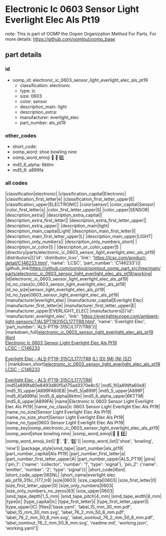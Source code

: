 # Electronic Ic 0603 Sensor Light Everlight Elec Als Pt19  

note: This is part of OOMP the Oopen Organization Method For Parts. For more details: https://github.com/oomlout/oomp_base

##  part details





### id
* oomp_id: electronic_ic_0603_sensor_light_everlight_elec_als_pt19
  * classification: electronic
  * type: ic
  * size: 0603
  * color: sensor
  * description_main: light
  * description_extra: 
  * manufacturer: everlight_elec
  * part_number: als_pt19

### other_codes
* short_code: 
* oomp_word: shoe bowling nine
* oomp_word_emoji :shoe: :bowling: :nine:
* md5_6_alpha: 6kttm
* md5_6: a899fa

### all codes 
|classification|electronic|
|classification_capital|Electronic|
|classification_first_letter|e|
|classification_first_letter_upper|E|
|classification_upper|ELECTRONIC|
|color|sensor|
|color_capital|Sensor|
|color_first_letter|s|
|color_first_letter_upper|S|
|color_upper|SENSOR|
|description_extra||
|description_extra_capital||
|description_extra_first_letter||
|description_extra_first_letter_upper||
|description_extra_upper||
|description_main|light|
|description_main_capital|Light|
|description_main_first_letter|l|
|description_main_first_letter_upper|L|
|description_main_upper|LIGHT|
|description_only_numbers||
|description_only_numbers_short| |
|description_or_color|S |
|description_or_color_upper|S |
|directory|parts/electronic_ic_0603_sensor_light_everlight_elec_als_pt19|
|distributors|[{'id': 'distributor_lcsc', 'link': 'https://lcsc.com/product-detail/C146233.html', 'name': 'LCSC', 'part_number': 'C146233'}]|
|github_link|https://github.com/oomlout/oomlout_oomp_part_src/tree/main/parts/electronic_ic_0603_sensor_light_everlight_elec_als_pt19/working|
|id|electronic_ic_0603_sensor_light_everlight_elec_als_pt19|
|id_no_class|ic_0603_sensor_light_everlight_elec_als_pt19|
|id_no_size|sensor_light_everlight_elec_als_pt19|
|id_no_type|0603_sensor_light_everlight_elec_als_pt19|
|manufacturer|everlight_elec|
|manufacturer_capital|Everlight Elec|
|manufacturer_first_letter|e|
|manufacturer_first_letter_upper|E|
|manufacturer_upper|EVERLIGHT_ELEC|
|manufacturers|[{'id': 'manufacturer_everlight_elec', 'link': 'https://everlighteurope.com/ambient-light-sensors/7/ALSPT19315CL177TR8.html', 'name': 'Everlight Elec', 'part_number': 'ALS-PT19-315C/L177/TR8'}]|
|markdown_full|[electronic_ic_0603_sensor_light_everlight_elec_als_pt19](https://github.com/oomlout/oomlout_oomp_part_src/tree/main/parts/electronic_ic_0603_sensor_light_everlight_elec_als_pt19/working)<br>[i6snl](https://github.com/oomlout/oomlout_oomp_part_src/tree/main/parts/electronic_ic_0603_sensor_light_everlight_elec_als_pt19/working)<br>[Electronic Ic 0603 Sensor Light Everlight Elec Als Pt19](https://github.com/oomlout/oomlout_oomp_part_src/tree/main/parts/electronic_ic_0603_sensor_light_everlight_elec_als_pt19/working)<br>[LCSC - C146233<br>](https://lcsc.com/product-detail/C146233.html)<br>[Everlight Elec - ALS-PT19-315C/L177/TR8](https://everlighteurope.com/ambient-light-sensors/7/ALSPT19315CL177TR8.html) [(L)  ](https://www.lcsc.com/search?q=ALS-PT19-315C/L177/TR8)[(D)  ](https://www.digikey.com/en/products?keywords=ALS-PT19-315C/L177/TR8)[(M)  ](https://www.mouser.com/Search/Refine?Keyword=ALS-PT19-315C/L177/TR8)[(N)  ](https://www.newark.com/search?st=ALS-PT19-315C/L177/TR8)[(SZ)  ](https://so.szlcsc.com/global.html?k=ALS-PT19-315C/L177/TR8)<br>|
|markdown_short|[electronic_ic_0603_sensor_light_everlight_elec_als_pt19](https://github.com/oomlout/oomlout_oomp_part_src/tree/main/parts/electronic_ic_0603_sensor_light_everlight_elec_als_pt19/working)<br>[LCSC - C146233<br>](https://lcsc.com/product-detail/C146233.html)<br>[Everlight Elec - ALS-PT19-315C/L177/TR8](https://everlighteurope.com/ambient-light-sensors/7/ALSPT19315CL177TR8.html)|
|md5|a899fa60e8493d80f5a175ad3370e8c5|
|md5_10|a899fa60e8|
|md5_10_upper|A899FA60E8|
|md5_5|a899f|
|md5_5_upper|A899F|
|md5_6|a899fa|
|md5_6_alpha|6kttm|
|md5_6_alpha_upper|6KTTM|
|md5_6_upper|A899FA|
|name|Electronic Ic 0603 Sensor Light Everlight Elec Als Pt19|
|name_no_class|Ic 0603 Sensor Light Everlight Elec Als Pt19|
|name_no_size|Sensor Light Everlight Elec Als Pt19|
|name_no_size_short|Sensor Light Everlight Elec Als Pt19|
|name_no_type|0603 Sensor Light Everlight Elec Als Pt19|
|oomp_key|oomp_electronic_ic_0603_sensor_light_everlight_elec_als_pt19|
|oomp_word|shoe bowling nine|
|oomp_word_emoji|:shoe: :bowling: :nine:|
|oomp_word_emoji_list|[':shoe:', ':bowling:', ':nine:']|
|oomp_word_list|['shoe', 'bowling', 'nine']|
|package_style|smd_tape|
|part_number|als_pt19|
|part_number_capital|Als Pt19|
|part_number_first_letter|a|
|part_number_first_letter_upper|A|
|part_number_upper|ALS_PT19|
|pins|{'pin_1': {'name': 'collector', 'number': '1', 'type': 'signal'}, 'pin_2': {'name': 'emitter', 'number': '2', 'type': 'signal'}}|
|short_code|i6snl|
|short_code_upper|I6SNL|
|short_name|everlight elec als_pt19_315c_l177_tr8|
|size|0603|
|size_capital|0603|
|size_first_letter|0|
|size_first_letter_upper|0|
|size_only_numbers|0603|
|size_only_numbers_no_zeros|63|
|size_upper|0603|
|smd_tape_depth|1_5_mm|
|smd_tape_pitch|4_mm|
|smd_tape_width|8_mm|
|type|ic|
|type_capital|Ic|
|type_first_letter|i|
|type_first_letter_upper|I|
|type_upper|IC|
|files|['base.yaml', 'label_15_mm_30_mm.pdf', 'label_15_mm_30_mm.svg', 'label_76_2_mm_50_8_mm.pdf', 'label_76_2_mm_50_8_mm.svg', 'label_oomlout_76_2_mm_50_8_mm.pdf', 'label_oomlout_76_2_mm_50_8_mm.svg', 'readme.md', 'working.json', 'working.yaml']|
